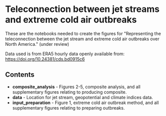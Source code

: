 # Teleconnection between jet streams and extreme cold air outbreaks

These are the notebooks needed to create the figures for "Representing the teleconnection between the jet stream and extreme cold air outbreaks over North America." (under review)

Data used is from ERA5 hourly data openly available from: https://doi.org/10.24381/cds.bd0915c6

## Contents

- **composite_analysis** - Figures 2-5, composite analysis, and all supplementary figures relating to producing composite.
- **data** - Location for jet stream, geopotential and climate indices data.
- **input_preparation** - Figure 1, extreme cold air outbreak method, and all supplementary figures relating to preparing outbreaks.
